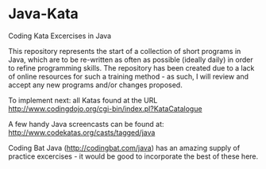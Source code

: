 # Java-Kata
Coding Kata Excercises in Java

This repository represents the start of a collection of short programs in Java, which are to be re-written as often as possible (ideally daily) in order to refine programming skills. The repository has been created due to a lack of online resources for such a training method - as such, I will review and accept any new programs and/or changes proposed.

To implement next: all Katas found at the URL http://www.codingdojo.org/cgi-bin/index.pl?KataCatalogue

A few handy Java screencasts can be found at: http://www.codekatas.org/casts/tagged/java

Coding Bat Java (http://codingbat.com/java) has an amazing supply of practice excercises - it would be good to incorporate the best of these here. 

